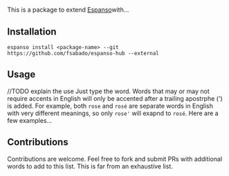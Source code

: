 # <PACKAGE NAME>

This is a package to extend [Espanso](https://espanso.org)with...

## Installation

```
espanso install <package-name> --git https://github.com/fsabado/espanso-hub --external
```

## Usage

//TODO explain the use
Just type the word. Words that may or may not require accents in English will only be accented after a trailing apostrphe (') is added. For example, both `rose` and `rosé` are separate words in English with very different meanings, so only `rose'` will exapnd to `rosé`. Here are a few examples...


## Contributions

Contributions are welcome. Feel free to fork and submit PRs with additional words to add to this list. This is far from an exhaustive list.
